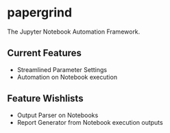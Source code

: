 # papergrind
The Jupyter Notebook Automation Framework.

## Current Features

- Streamlined Parameter Settings
- Automation on Notebook execution

## Feature Wishlists

- Output Parser on Notebooks
- Report Generator from Notebook execution outputs
